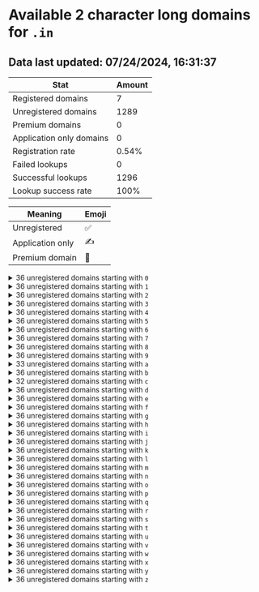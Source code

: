 # Available 2 character long domains for `.in`

## Data last updated: 07/24/2024, 16:31:37

|Stat|Amount|
|--|--|
|Registered domains|7|
|Unregistered domains|1289|
|Premium domains|0|
|Application only domains|0|
|Registration rate|0.54%|
|Failed lookups|0|
|Successful lookups|1296|
|Lookup success rate|100%|


|Meaning|Emoji|
|--|--|
|Unregistered|:white_check_mark:|
|Application only|:writing_hand:|
|Premium domain|:gem:|

<details>
<summary>36 unregistered domains starting with <bold><code>0</code></bold></summary>

|Type|Domain|
|--|--|
|:white_check_mark:|`00.in`|
|:white_check_mark:|`01.in`|
|:white_check_mark:|`02.in`|
|:white_check_mark:|`03.in`|
|:white_check_mark:|`04.in`|
|:white_check_mark:|`05.in`|
|:white_check_mark:|`06.in`|
|:white_check_mark:|`07.in`|
|:white_check_mark:|`08.in`|
|:white_check_mark:|`09.in`|
|:white_check_mark:|`0a.in`|
|:white_check_mark:|`0b.in`|
|:white_check_mark:|`0c.in`|
|:white_check_mark:|`0d.in`|
|:white_check_mark:|`0e.in`|
|:white_check_mark:|`0f.in`|
|:white_check_mark:|`0g.in`|
|:white_check_mark:|`0h.in`|
|:white_check_mark:|`0i.in`|
|:white_check_mark:|`0j.in`|
|:white_check_mark:|`0k.in`|
|:white_check_mark:|`0l.in`|
|:white_check_mark:|`0m.in`|
|:white_check_mark:|`0n.in`|
|:white_check_mark:|`0o.in`|
|:white_check_mark:|`0p.in`|
|:white_check_mark:|`0q.in`|
|:white_check_mark:|`0r.in`|
|:white_check_mark:|`0s.in`|
|:white_check_mark:|`0t.in`|
|:white_check_mark:|`0u.in`|
|:white_check_mark:|`0v.in`|
|:white_check_mark:|`0w.in`|
|:white_check_mark:|`0x.in`|
|:white_check_mark:|`0y.in`|
|:white_check_mark:|`0z.in`|
</details>
<details>
<summary>36 unregistered domains starting with <bold><code>1</code></bold></summary>

|Type|Domain|
|--|--|
|:white_check_mark:|`10.in`|
|:white_check_mark:|`11.in`|
|:white_check_mark:|`12.in`|
|:white_check_mark:|`13.in`|
|:white_check_mark:|`14.in`|
|:white_check_mark:|`15.in`|
|:white_check_mark:|`16.in`|
|:white_check_mark:|`17.in`|
|:white_check_mark:|`18.in`|
|:white_check_mark:|`19.in`|
|:white_check_mark:|`1a.in`|
|:white_check_mark:|`1b.in`|
|:white_check_mark:|`1c.in`|
|:white_check_mark:|`1d.in`|
|:white_check_mark:|`1e.in`|
|:white_check_mark:|`1f.in`|
|:white_check_mark:|`1g.in`|
|:white_check_mark:|`1h.in`|
|:white_check_mark:|`1i.in`|
|:white_check_mark:|`1j.in`|
|:white_check_mark:|`1k.in`|
|:white_check_mark:|`1l.in`|
|:white_check_mark:|`1m.in`|
|:white_check_mark:|`1n.in`|
|:white_check_mark:|`1o.in`|
|:white_check_mark:|`1p.in`|
|:white_check_mark:|`1q.in`|
|:white_check_mark:|`1r.in`|
|:white_check_mark:|`1s.in`|
|:white_check_mark:|`1t.in`|
|:white_check_mark:|`1u.in`|
|:white_check_mark:|`1v.in`|
|:white_check_mark:|`1w.in`|
|:white_check_mark:|`1x.in`|
|:white_check_mark:|`1y.in`|
|:white_check_mark:|`1z.in`|
</details>
<details>
<summary>36 unregistered domains starting with <bold><code>2</code></bold></summary>

|Type|Domain|
|--|--|
|:white_check_mark:|`20.in`|
|:white_check_mark:|`21.in`|
|:white_check_mark:|`22.in`|
|:white_check_mark:|`23.in`|
|:white_check_mark:|`24.in`|
|:white_check_mark:|`25.in`|
|:white_check_mark:|`26.in`|
|:white_check_mark:|`27.in`|
|:white_check_mark:|`28.in`|
|:white_check_mark:|`29.in`|
|:white_check_mark:|`2a.in`|
|:white_check_mark:|`2b.in`|
|:white_check_mark:|`2c.in`|
|:white_check_mark:|`2d.in`|
|:white_check_mark:|`2e.in`|
|:white_check_mark:|`2f.in`|
|:white_check_mark:|`2g.in`|
|:white_check_mark:|`2h.in`|
|:white_check_mark:|`2i.in`|
|:white_check_mark:|`2j.in`|
|:white_check_mark:|`2k.in`|
|:white_check_mark:|`2l.in`|
|:white_check_mark:|`2m.in`|
|:white_check_mark:|`2n.in`|
|:white_check_mark:|`2o.in`|
|:white_check_mark:|`2p.in`|
|:white_check_mark:|`2q.in`|
|:white_check_mark:|`2r.in`|
|:white_check_mark:|`2s.in`|
|:white_check_mark:|`2t.in`|
|:white_check_mark:|`2u.in`|
|:white_check_mark:|`2v.in`|
|:white_check_mark:|`2w.in`|
|:white_check_mark:|`2x.in`|
|:white_check_mark:|`2y.in`|
|:white_check_mark:|`2z.in`|
</details>
<details>
<summary>36 unregistered domains starting with <bold><code>3</code></bold></summary>

|Type|Domain|
|--|--|
|:white_check_mark:|`30.in`|
|:white_check_mark:|`31.in`|
|:white_check_mark:|`32.in`|
|:white_check_mark:|`33.in`|
|:white_check_mark:|`34.in`|
|:white_check_mark:|`35.in`|
|:white_check_mark:|`36.in`|
|:white_check_mark:|`37.in`|
|:white_check_mark:|`38.in`|
|:white_check_mark:|`39.in`|
|:white_check_mark:|`3a.in`|
|:white_check_mark:|`3b.in`|
|:white_check_mark:|`3c.in`|
|:white_check_mark:|`3d.in`|
|:white_check_mark:|`3e.in`|
|:white_check_mark:|`3f.in`|
|:white_check_mark:|`3g.in`|
|:white_check_mark:|`3h.in`|
|:white_check_mark:|`3i.in`|
|:white_check_mark:|`3j.in`|
|:white_check_mark:|`3k.in`|
|:white_check_mark:|`3l.in`|
|:white_check_mark:|`3m.in`|
|:white_check_mark:|`3n.in`|
|:white_check_mark:|`3o.in`|
|:white_check_mark:|`3p.in`|
|:white_check_mark:|`3q.in`|
|:white_check_mark:|`3r.in`|
|:white_check_mark:|`3s.in`|
|:white_check_mark:|`3t.in`|
|:white_check_mark:|`3u.in`|
|:white_check_mark:|`3v.in`|
|:white_check_mark:|`3w.in`|
|:white_check_mark:|`3x.in`|
|:white_check_mark:|`3y.in`|
|:white_check_mark:|`3z.in`|
</details>
<details>
<summary>36 unregistered domains starting with <bold><code>4</code></bold></summary>

|Type|Domain|
|--|--|
|:white_check_mark:|`40.in`|
|:white_check_mark:|`41.in`|
|:white_check_mark:|`42.in`|
|:white_check_mark:|`43.in`|
|:white_check_mark:|`44.in`|
|:white_check_mark:|`45.in`|
|:white_check_mark:|`46.in`|
|:white_check_mark:|`47.in`|
|:white_check_mark:|`48.in`|
|:white_check_mark:|`49.in`|
|:white_check_mark:|`4a.in`|
|:white_check_mark:|`4b.in`|
|:white_check_mark:|`4c.in`|
|:white_check_mark:|`4d.in`|
|:white_check_mark:|`4e.in`|
|:white_check_mark:|`4f.in`|
|:white_check_mark:|`4g.in`|
|:white_check_mark:|`4h.in`|
|:white_check_mark:|`4i.in`|
|:white_check_mark:|`4j.in`|
|:white_check_mark:|`4k.in`|
|:white_check_mark:|`4l.in`|
|:white_check_mark:|`4m.in`|
|:white_check_mark:|`4n.in`|
|:white_check_mark:|`4o.in`|
|:white_check_mark:|`4p.in`|
|:white_check_mark:|`4q.in`|
|:white_check_mark:|`4r.in`|
|:white_check_mark:|`4s.in`|
|:white_check_mark:|`4t.in`|
|:white_check_mark:|`4u.in`|
|:white_check_mark:|`4v.in`|
|:white_check_mark:|`4w.in`|
|:white_check_mark:|`4x.in`|
|:white_check_mark:|`4y.in`|
|:white_check_mark:|`4z.in`|
</details>
<details>
<summary>36 unregistered domains starting with <bold><code>5</code></bold></summary>

|Type|Domain|
|--|--|
|:white_check_mark:|`50.in`|
|:white_check_mark:|`51.in`|
|:white_check_mark:|`52.in`|
|:white_check_mark:|`53.in`|
|:white_check_mark:|`54.in`|
|:white_check_mark:|`55.in`|
|:white_check_mark:|`56.in`|
|:white_check_mark:|`57.in`|
|:white_check_mark:|`58.in`|
|:white_check_mark:|`59.in`|
|:white_check_mark:|`5a.in`|
|:white_check_mark:|`5b.in`|
|:white_check_mark:|`5c.in`|
|:white_check_mark:|`5d.in`|
|:white_check_mark:|`5e.in`|
|:white_check_mark:|`5f.in`|
|:white_check_mark:|`5g.in`|
|:white_check_mark:|`5h.in`|
|:white_check_mark:|`5i.in`|
|:white_check_mark:|`5j.in`|
|:white_check_mark:|`5k.in`|
|:white_check_mark:|`5l.in`|
|:white_check_mark:|`5m.in`|
|:white_check_mark:|`5n.in`|
|:white_check_mark:|`5o.in`|
|:white_check_mark:|`5p.in`|
|:white_check_mark:|`5q.in`|
|:white_check_mark:|`5r.in`|
|:white_check_mark:|`5s.in`|
|:white_check_mark:|`5t.in`|
|:white_check_mark:|`5u.in`|
|:white_check_mark:|`5v.in`|
|:white_check_mark:|`5w.in`|
|:white_check_mark:|`5x.in`|
|:white_check_mark:|`5y.in`|
|:white_check_mark:|`5z.in`|
</details>
<details>
<summary>36 unregistered domains starting with <bold><code>6</code></bold></summary>

|Type|Domain|
|--|--|
|:white_check_mark:|`60.in`|
|:white_check_mark:|`61.in`|
|:white_check_mark:|`62.in`|
|:white_check_mark:|`63.in`|
|:white_check_mark:|`64.in`|
|:white_check_mark:|`65.in`|
|:white_check_mark:|`66.in`|
|:white_check_mark:|`67.in`|
|:white_check_mark:|`68.in`|
|:white_check_mark:|`69.in`|
|:white_check_mark:|`6a.in`|
|:white_check_mark:|`6b.in`|
|:white_check_mark:|`6c.in`|
|:white_check_mark:|`6d.in`|
|:white_check_mark:|`6e.in`|
|:white_check_mark:|`6f.in`|
|:white_check_mark:|`6g.in`|
|:white_check_mark:|`6h.in`|
|:white_check_mark:|`6i.in`|
|:white_check_mark:|`6j.in`|
|:white_check_mark:|`6k.in`|
|:white_check_mark:|`6l.in`|
|:white_check_mark:|`6m.in`|
|:white_check_mark:|`6n.in`|
|:white_check_mark:|`6o.in`|
|:white_check_mark:|`6p.in`|
|:white_check_mark:|`6q.in`|
|:white_check_mark:|`6r.in`|
|:white_check_mark:|`6s.in`|
|:white_check_mark:|`6t.in`|
|:white_check_mark:|`6u.in`|
|:white_check_mark:|`6v.in`|
|:white_check_mark:|`6w.in`|
|:white_check_mark:|`6x.in`|
|:white_check_mark:|`6y.in`|
|:white_check_mark:|`6z.in`|
</details>
<details>
<summary>36 unregistered domains starting with <bold><code>7</code></bold></summary>

|Type|Domain|
|--|--|
|:white_check_mark:|`70.in`|
|:white_check_mark:|`71.in`|
|:white_check_mark:|`72.in`|
|:white_check_mark:|`73.in`|
|:white_check_mark:|`74.in`|
|:white_check_mark:|`75.in`|
|:white_check_mark:|`76.in`|
|:white_check_mark:|`77.in`|
|:white_check_mark:|`78.in`|
|:white_check_mark:|`79.in`|
|:white_check_mark:|`7a.in`|
|:white_check_mark:|`7b.in`|
|:white_check_mark:|`7c.in`|
|:white_check_mark:|`7d.in`|
|:white_check_mark:|`7e.in`|
|:white_check_mark:|`7f.in`|
|:white_check_mark:|`7g.in`|
|:white_check_mark:|`7h.in`|
|:white_check_mark:|`7i.in`|
|:white_check_mark:|`7j.in`|
|:white_check_mark:|`7k.in`|
|:white_check_mark:|`7l.in`|
|:white_check_mark:|`7m.in`|
|:white_check_mark:|`7n.in`|
|:white_check_mark:|`7o.in`|
|:white_check_mark:|`7p.in`|
|:white_check_mark:|`7q.in`|
|:white_check_mark:|`7r.in`|
|:white_check_mark:|`7s.in`|
|:white_check_mark:|`7t.in`|
|:white_check_mark:|`7u.in`|
|:white_check_mark:|`7v.in`|
|:white_check_mark:|`7w.in`|
|:white_check_mark:|`7x.in`|
|:white_check_mark:|`7y.in`|
|:white_check_mark:|`7z.in`|
</details>
<details>
<summary>36 unregistered domains starting with <bold><code>8</code></bold></summary>

|Type|Domain|
|--|--|
|:white_check_mark:|`80.in`|
|:white_check_mark:|`81.in`|
|:white_check_mark:|`82.in`|
|:white_check_mark:|`83.in`|
|:white_check_mark:|`84.in`|
|:white_check_mark:|`85.in`|
|:white_check_mark:|`86.in`|
|:white_check_mark:|`87.in`|
|:white_check_mark:|`88.in`|
|:white_check_mark:|`89.in`|
|:white_check_mark:|`8a.in`|
|:white_check_mark:|`8b.in`|
|:white_check_mark:|`8c.in`|
|:white_check_mark:|`8d.in`|
|:white_check_mark:|`8e.in`|
|:white_check_mark:|`8f.in`|
|:white_check_mark:|`8g.in`|
|:white_check_mark:|`8h.in`|
|:white_check_mark:|`8i.in`|
|:white_check_mark:|`8j.in`|
|:white_check_mark:|`8k.in`|
|:white_check_mark:|`8l.in`|
|:white_check_mark:|`8m.in`|
|:white_check_mark:|`8n.in`|
|:white_check_mark:|`8o.in`|
|:white_check_mark:|`8p.in`|
|:white_check_mark:|`8q.in`|
|:white_check_mark:|`8r.in`|
|:white_check_mark:|`8s.in`|
|:white_check_mark:|`8t.in`|
|:white_check_mark:|`8u.in`|
|:white_check_mark:|`8v.in`|
|:white_check_mark:|`8w.in`|
|:white_check_mark:|`8x.in`|
|:white_check_mark:|`8y.in`|
|:white_check_mark:|`8z.in`|
</details>
<details>
<summary>36 unregistered domains starting with <bold><code>9</code></bold></summary>

|Type|Domain|
|--|--|
|:white_check_mark:|`90.in`|
|:white_check_mark:|`91.in`|
|:white_check_mark:|`92.in`|
|:white_check_mark:|`93.in`|
|:white_check_mark:|`94.in`|
|:white_check_mark:|`95.in`|
|:white_check_mark:|`96.in`|
|:white_check_mark:|`97.in`|
|:white_check_mark:|`98.in`|
|:white_check_mark:|`99.in`|
|:white_check_mark:|`9a.in`|
|:white_check_mark:|`9b.in`|
|:white_check_mark:|`9c.in`|
|:white_check_mark:|`9d.in`|
|:white_check_mark:|`9e.in`|
|:white_check_mark:|`9f.in`|
|:white_check_mark:|`9g.in`|
|:white_check_mark:|`9h.in`|
|:white_check_mark:|`9i.in`|
|:white_check_mark:|`9j.in`|
|:white_check_mark:|`9k.in`|
|:white_check_mark:|`9l.in`|
|:white_check_mark:|`9m.in`|
|:white_check_mark:|`9n.in`|
|:white_check_mark:|`9o.in`|
|:white_check_mark:|`9p.in`|
|:white_check_mark:|`9q.in`|
|:white_check_mark:|`9r.in`|
|:white_check_mark:|`9s.in`|
|:white_check_mark:|`9t.in`|
|:white_check_mark:|`9u.in`|
|:white_check_mark:|`9v.in`|
|:white_check_mark:|`9w.in`|
|:white_check_mark:|`9x.in`|
|:white_check_mark:|`9y.in`|
|:white_check_mark:|`9z.in`|
</details>
<details>
<summary>33 unregistered domains starting with <bold><code>a</code></bold></summary>

|Type|Domain|
|--|--|
|:white_check_mark:|`a0.in`|
|:white_check_mark:|`a1.in`|
|:white_check_mark:|`a2.in`|
|:white_check_mark:|`a3.in`|
|:white_check_mark:|`a4.in`|
|:white_check_mark:|`a5.in`|
|:white_check_mark:|`a6.in`|
|:white_check_mark:|`a7.in`|
|:white_check_mark:|`a8.in`|
|:white_check_mark:|`a9.in`|
|:white_check_mark:|`aa.in`|
|:white_check_mark:|`ab.in`|
|:white_check_mark:|`ad.in`|
|:white_check_mark:|`ae.in`|
|:white_check_mark:|`af.in`|
|:white_check_mark:|`ag.in`|
|:white_check_mark:|`ah.in`|
|:white_check_mark:|`aj.in`|
|:white_check_mark:|`ak.in`|
|:white_check_mark:|`al.in`|
|:white_check_mark:|`an.in`|
|:white_check_mark:|`ao.in`|
|:white_check_mark:|`ap.in`|
|:white_check_mark:|`aq.in`|
|:white_check_mark:|`ar.in`|
|:white_check_mark:|`as.in`|
|:white_check_mark:|`at.in`|
|:white_check_mark:|`au.in`|
|:white_check_mark:|`av.in`|
|:white_check_mark:|`aw.in`|
|:white_check_mark:|`ax.in`|
|:white_check_mark:|`ay.in`|
|:white_check_mark:|`az.in`|
</details>
<details>
<summary>36 unregistered domains starting with <bold><code>b</code></bold></summary>

|Type|Domain|
|--|--|
|:white_check_mark:|`b0.in`|
|:white_check_mark:|`b1.in`|
|:white_check_mark:|`b2.in`|
|:white_check_mark:|`b3.in`|
|:white_check_mark:|`b4.in`|
|:white_check_mark:|`b5.in`|
|:white_check_mark:|`b6.in`|
|:white_check_mark:|`b7.in`|
|:white_check_mark:|`b8.in`|
|:white_check_mark:|`b9.in`|
|:white_check_mark:|`ba.in`|
|:white_check_mark:|`bb.in`|
|:white_check_mark:|`bc.in`|
|:white_check_mark:|`bd.in`|
|:white_check_mark:|`be.in`|
|:white_check_mark:|`bf.in`|
|:white_check_mark:|`bg.in`|
|:white_check_mark:|`bh.in`|
|:white_check_mark:|`bi.in`|
|:white_check_mark:|`bj.in`|
|:white_check_mark:|`bk.in`|
|:white_check_mark:|`bl.in`|
|:white_check_mark:|`bm.in`|
|:white_check_mark:|`bn.in`|
|:white_check_mark:|`bo.in`|
|:white_check_mark:|`bp.in`|
|:white_check_mark:|`bq.in`|
|:white_check_mark:|`br.in`|
|:white_check_mark:|`bs.in`|
|:white_check_mark:|`bt.in`|
|:white_check_mark:|`bu.in`|
|:white_check_mark:|`bv.in`|
|:white_check_mark:|`bw.in`|
|:white_check_mark:|`bx.in`|
|:white_check_mark:|`by.in`|
|:white_check_mark:|`bz.in`|
</details>
<details>
<summary>32 unregistered domains starting with <bold><code>c</code></bold></summary>

|Type|Domain|
|--|--|
|:white_check_mark:|`c0.in`|
|:white_check_mark:|`c1.in`|
|:white_check_mark:|`c2.in`|
|:white_check_mark:|`c3.in`|
|:white_check_mark:|`c4.in`|
|:white_check_mark:|`c5.in`|
|:white_check_mark:|`c6.in`|
|:white_check_mark:|`c7.in`|
|:white_check_mark:|`c8.in`|
|:white_check_mark:|`c9.in`|
|:white_check_mark:|`cb.in`|
|:white_check_mark:|`cc.in`|
|:white_check_mark:|`cd.in`|
|:white_check_mark:|`ce.in`|
|:white_check_mark:|`cf.in`|
|:white_check_mark:|`cg.in`|
|:white_check_mark:|`ch.in`|
|:white_check_mark:|`ci.in`|
|:white_check_mark:|`cj.in`|
|:white_check_mark:|`ck.in`|
|:white_check_mark:|`cl.in`|
|:white_check_mark:|`cm.in`|
|:white_check_mark:|`cp.in`|
|:white_check_mark:|`cq.in`|
|:white_check_mark:|`cr.in`|
|:white_check_mark:|`ct.in`|
|:white_check_mark:|`cu.in`|
|:white_check_mark:|`cv.in`|
|:white_check_mark:|`cw.in`|
|:white_check_mark:|`cx.in`|
|:white_check_mark:|`cy.in`|
|:white_check_mark:|`cz.in`|
</details>
<details>
<summary>36 unregistered domains starting with <bold><code>d</code></bold></summary>

|Type|Domain|
|--|--|
|:white_check_mark:|`d0.in`|
|:white_check_mark:|`d1.in`|
|:white_check_mark:|`d2.in`|
|:white_check_mark:|`d3.in`|
|:white_check_mark:|`d4.in`|
|:white_check_mark:|`d5.in`|
|:white_check_mark:|`d6.in`|
|:white_check_mark:|`d7.in`|
|:white_check_mark:|`d8.in`|
|:white_check_mark:|`d9.in`|
|:white_check_mark:|`da.in`|
|:white_check_mark:|`db.in`|
|:white_check_mark:|`dc.in`|
|:white_check_mark:|`dd.in`|
|:white_check_mark:|`de.in`|
|:white_check_mark:|`df.in`|
|:white_check_mark:|`dg.in`|
|:white_check_mark:|`dh.in`|
|:white_check_mark:|`di.in`|
|:white_check_mark:|`dj.in`|
|:white_check_mark:|`dk.in`|
|:white_check_mark:|`dl.in`|
|:white_check_mark:|`dm.in`|
|:white_check_mark:|`dn.in`|
|:white_check_mark:|`do.in`|
|:white_check_mark:|`dp.in`|
|:white_check_mark:|`dq.in`|
|:white_check_mark:|`dr.in`|
|:white_check_mark:|`ds.in`|
|:white_check_mark:|`dt.in`|
|:white_check_mark:|`du.in`|
|:white_check_mark:|`dv.in`|
|:white_check_mark:|`dw.in`|
|:white_check_mark:|`dx.in`|
|:white_check_mark:|`dy.in`|
|:white_check_mark:|`dz.in`|
</details>
<details>
<summary>36 unregistered domains starting with <bold><code>e</code></bold></summary>

|Type|Domain|
|--|--|
|:white_check_mark:|`e0.in`|
|:white_check_mark:|`e1.in`|
|:white_check_mark:|`e2.in`|
|:white_check_mark:|`e3.in`|
|:white_check_mark:|`e4.in`|
|:white_check_mark:|`e5.in`|
|:white_check_mark:|`e6.in`|
|:white_check_mark:|`e7.in`|
|:white_check_mark:|`e8.in`|
|:white_check_mark:|`e9.in`|
|:white_check_mark:|`ea.in`|
|:white_check_mark:|`eb.in`|
|:white_check_mark:|`ec.in`|
|:white_check_mark:|`ed.in`|
|:white_check_mark:|`ee.in`|
|:white_check_mark:|`ef.in`|
|:white_check_mark:|`eg.in`|
|:white_check_mark:|`eh.in`|
|:white_check_mark:|`ei.in`|
|:white_check_mark:|`ej.in`|
|:white_check_mark:|`ek.in`|
|:white_check_mark:|`el.in`|
|:white_check_mark:|`em.in`|
|:white_check_mark:|`en.in`|
|:white_check_mark:|`eo.in`|
|:white_check_mark:|`ep.in`|
|:white_check_mark:|`eq.in`|
|:white_check_mark:|`er.in`|
|:white_check_mark:|`es.in`|
|:white_check_mark:|`et.in`|
|:white_check_mark:|`eu.in`|
|:white_check_mark:|`ev.in`|
|:white_check_mark:|`ew.in`|
|:white_check_mark:|`ex.in`|
|:white_check_mark:|`ey.in`|
|:white_check_mark:|`ez.in`|
</details>
<details>
<summary>36 unregistered domains starting with <bold><code>f</code></bold></summary>

|Type|Domain|
|--|--|
|:white_check_mark:|`f0.in`|
|:white_check_mark:|`f1.in`|
|:white_check_mark:|`f2.in`|
|:white_check_mark:|`f3.in`|
|:white_check_mark:|`f4.in`|
|:white_check_mark:|`f5.in`|
|:white_check_mark:|`f6.in`|
|:white_check_mark:|`f7.in`|
|:white_check_mark:|`f8.in`|
|:white_check_mark:|`f9.in`|
|:white_check_mark:|`fa.in`|
|:white_check_mark:|`fb.in`|
|:white_check_mark:|`fc.in`|
|:white_check_mark:|`fd.in`|
|:white_check_mark:|`fe.in`|
|:white_check_mark:|`ff.in`|
|:white_check_mark:|`fg.in`|
|:white_check_mark:|`fh.in`|
|:white_check_mark:|`fi.in`|
|:white_check_mark:|`fj.in`|
|:white_check_mark:|`fk.in`|
|:white_check_mark:|`fl.in`|
|:white_check_mark:|`fm.in`|
|:white_check_mark:|`fn.in`|
|:white_check_mark:|`fo.in`|
|:white_check_mark:|`fp.in`|
|:white_check_mark:|`fq.in`|
|:white_check_mark:|`fr.in`|
|:white_check_mark:|`fs.in`|
|:white_check_mark:|`ft.in`|
|:white_check_mark:|`fu.in`|
|:white_check_mark:|`fv.in`|
|:white_check_mark:|`fw.in`|
|:white_check_mark:|`fx.in`|
|:white_check_mark:|`fy.in`|
|:white_check_mark:|`fz.in`|
</details>
<details>
<summary>36 unregistered domains starting with <bold><code>g</code></bold></summary>

|Type|Domain|
|--|--|
|:white_check_mark:|`g0.in`|
|:white_check_mark:|`g1.in`|
|:white_check_mark:|`g2.in`|
|:white_check_mark:|`g3.in`|
|:white_check_mark:|`g4.in`|
|:white_check_mark:|`g5.in`|
|:white_check_mark:|`g6.in`|
|:white_check_mark:|`g7.in`|
|:white_check_mark:|`g8.in`|
|:white_check_mark:|`g9.in`|
|:white_check_mark:|`ga.in`|
|:white_check_mark:|`gb.in`|
|:white_check_mark:|`gc.in`|
|:white_check_mark:|`gd.in`|
|:white_check_mark:|`ge.in`|
|:white_check_mark:|`gf.in`|
|:white_check_mark:|`gg.in`|
|:white_check_mark:|`gh.in`|
|:white_check_mark:|`gi.in`|
|:white_check_mark:|`gj.in`|
|:white_check_mark:|`gk.in`|
|:white_check_mark:|`gl.in`|
|:white_check_mark:|`gm.in`|
|:white_check_mark:|`gn.in`|
|:white_check_mark:|`go.in`|
|:white_check_mark:|`gp.in`|
|:white_check_mark:|`gq.in`|
|:white_check_mark:|`gr.in`|
|:white_check_mark:|`gs.in`|
|:white_check_mark:|`gt.in`|
|:white_check_mark:|`gu.in`|
|:white_check_mark:|`gv.in`|
|:white_check_mark:|`gw.in`|
|:white_check_mark:|`gx.in`|
|:white_check_mark:|`gy.in`|
|:white_check_mark:|`gz.in`|
</details>
<details>
<summary>36 unregistered domains starting with <bold><code>h</code></bold></summary>

|Type|Domain|
|--|--|
|:white_check_mark:|`h0.in`|
|:white_check_mark:|`h1.in`|
|:white_check_mark:|`h2.in`|
|:white_check_mark:|`h3.in`|
|:white_check_mark:|`h4.in`|
|:white_check_mark:|`h5.in`|
|:white_check_mark:|`h6.in`|
|:white_check_mark:|`h7.in`|
|:white_check_mark:|`h8.in`|
|:white_check_mark:|`h9.in`|
|:white_check_mark:|`ha.in`|
|:white_check_mark:|`hb.in`|
|:white_check_mark:|`hc.in`|
|:white_check_mark:|`hd.in`|
|:white_check_mark:|`he.in`|
|:white_check_mark:|`hf.in`|
|:white_check_mark:|`hg.in`|
|:white_check_mark:|`hh.in`|
|:white_check_mark:|`hi.in`|
|:white_check_mark:|`hj.in`|
|:white_check_mark:|`hk.in`|
|:white_check_mark:|`hl.in`|
|:white_check_mark:|`hm.in`|
|:white_check_mark:|`hn.in`|
|:white_check_mark:|`ho.in`|
|:white_check_mark:|`hp.in`|
|:white_check_mark:|`hq.in`|
|:white_check_mark:|`hr.in`|
|:white_check_mark:|`hs.in`|
|:white_check_mark:|`ht.in`|
|:white_check_mark:|`hu.in`|
|:white_check_mark:|`hv.in`|
|:white_check_mark:|`hw.in`|
|:white_check_mark:|`hx.in`|
|:white_check_mark:|`hy.in`|
|:white_check_mark:|`hz.in`|
</details>
<details>
<summary>36 unregistered domains starting with <bold><code>i</code></bold></summary>

|Type|Domain|
|--|--|
|:white_check_mark:|`i0.in`|
|:white_check_mark:|`i1.in`|
|:white_check_mark:|`i2.in`|
|:white_check_mark:|`i3.in`|
|:white_check_mark:|`i4.in`|
|:white_check_mark:|`i5.in`|
|:white_check_mark:|`i6.in`|
|:white_check_mark:|`i7.in`|
|:white_check_mark:|`i8.in`|
|:white_check_mark:|`i9.in`|
|:white_check_mark:|`ia.in`|
|:white_check_mark:|`ib.in`|
|:white_check_mark:|`ic.in`|
|:white_check_mark:|`id.in`|
|:white_check_mark:|`ie.in`|
|:white_check_mark:|`if.in`|
|:white_check_mark:|`ig.in`|
|:white_check_mark:|`ih.in`|
|:white_check_mark:|`ii.in`|
|:white_check_mark:|`ij.in`|
|:white_check_mark:|`ik.in`|
|:white_check_mark:|`il.in`|
|:white_check_mark:|`im.in`|
|:white_check_mark:|`in.in`|
|:white_check_mark:|`io.in`|
|:white_check_mark:|`ip.in`|
|:white_check_mark:|`iq.in`|
|:white_check_mark:|`ir.in`|
|:white_check_mark:|`is.in`|
|:white_check_mark:|`it.in`|
|:white_check_mark:|`iu.in`|
|:white_check_mark:|`iv.in`|
|:white_check_mark:|`iw.in`|
|:white_check_mark:|`ix.in`|
|:white_check_mark:|`iy.in`|
|:white_check_mark:|`iz.in`|
</details>
<details>
<summary>36 unregistered domains starting with <bold><code>j</code></bold></summary>

|Type|Domain|
|--|--|
|:white_check_mark:|`j0.in`|
|:white_check_mark:|`j1.in`|
|:white_check_mark:|`j2.in`|
|:white_check_mark:|`j3.in`|
|:white_check_mark:|`j4.in`|
|:white_check_mark:|`j5.in`|
|:white_check_mark:|`j6.in`|
|:white_check_mark:|`j7.in`|
|:white_check_mark:|`j8.in`|
|:white_check_mark:|`j9.in`|
|:white_check_mark:|`ja.in`|
|:white_check_mark:|`jb.in`|
|:white_check_mark:|`jc.in`|
|:white_check_mark:|`jd.in`|
|:white_check_mark:|`je.in`|
|:white_check_mark:|`jf.in`|
|:white_check_mark:|`jg.in`|
|:white_check_mark:|`jh.in`|
|:white_check_mark:|`ji.in`|
|:white_check_mark:|`jj.in`|
|:white_check_mark:|`jk.in`|
|:white_check_mark:|`jl.in`|
|:white_check_mark:|`jm.in`|
|:white_check_mark:|`jn.in`|
|:white_check_mark:|`jo.in`|
|:white_check_mark:|`jp.in`|
|:white_check_mark:|`jq.in`|
|:white_check_mark:|`jr.in`|
|:white_check_mark:|`js.in`|
|:white_check_mark:|`jt.in`|
|:white_check_mark:|`ju.in`|
|:white_check_mark:|`jv.in`|
|:white_check_mark:|`jw.in`|
|:white_check_mark:|`jx.in`|
|:white_check_mark:|`jy.in`|
|:white_check_mark:|`jz.in`|
</details>
<details>
<summary>36 unregistered domains starting with <bold><code>k</code></bold></summary>

|Type|Domain|
|--|--|
|:white_check_mark:|`k0.in`|
|:white_check_mark:|`k1.in`|
|:white_check_mark:|`k2.in`|
|:white_check_mark:|`k3.in`|
|:white_check_mark:|`k4.in`|
|:white_check_mark:|`k5.in`|
|:white_check_mark:|`k6.in`|
|:white_check_mark:|`k7.in`|
|:white_check_mark:|`k8.in`|
|:white_check_mark:|`k9.in`|
|:white_check_mark:|`ka.in`|
|:white_check_mark:|`kb.in`|
|:white_check_mark:|`kc.in`|
|:white_check_mark:|`kd.in`|
|:white_check_mark:|`ke.in`|
|:white_check_mark:|`kf.in`|
|:white_check_mark:|`kg.in`|
|:white_check_mark:|`kh.in`|
|:white_check_mark:|`ki.in`|
|:white_check_mark:|`kj.in`|
|:white_check_mark:|`kk.in`|
|:white_check_mark:|`kl.in`|
|:white_check_mark:|`km.in`|
|:white_check_mark:|`kn.in`|
|:white_check_mark:|`ko.in`|
|:white_check_mark:|`kp.in`|
|:white_check_mark:|`kq.in`|
|:white_check_mark:|`kr.in`|
|:white_check_mark:|`ks.in`|
|:white_check_mark:|`kt.in`|
|:white_check_mark:|`ku.in`|
|:white_check_mark:|`kv.in`|
|:white_check_mark:|`kw.in`|
|:white_check_mark:|`kx.in`|
|:white_check_mark:|`ky.in`|
|:white_check_mark:|`kz.in`|
</details>
<details>
<summary>36 unregistered domains starting with <bold><code>l</code></bold></summary>

|Type|Domain|
|--|--|
|:white_check_mark:|`l0.in`|
|:white_check_mark:|`l1.in`|
|:white_check_mark:|`l2.in`|
|:white_check_mark:|`l3.in`|
|:white_check_mark:|`l4.in`|
|:white_check_mark:|`l5.in`|
|:white_check_mark:|`l6.in`|
|:white_check_mark:|`l7.in`|
|:white_check_mark:|`l8.in`|
|:white_check_mark:|`l9.in`|
|:white_check_mark:|`la.in`|
|:white_check_mark:|`lb.in`|
|:white_check_mark:|`lc.in`|
|:white_check_mark:|`ld.in`|
|:white_check_mark:|`le.in`|
|:white_check_mark:|`lf.in`|
|:white_check_mark:|`lg.in`|
|:white_check_mark:|`lh.in`|
|:white_check_mark:|`li.in`|
|:white_check_mark:|`lj.in`|
|:white_check_mark:|`lk.in`|
|:white_check_mark:|`ll.in`|
|:white_check_mark:|`lm.in`|
|:white_check_mark:|`ln.in`|
|:white_check_mark:|`lo.in`|
|:white_check_mark:|`lp.in`|
|:white_check_mark:|`lq.in`|
|:white_check_mark:|`lr.in`|
|:white_check_mark:|`ls.in`|
|:white_check_mark:|`lt.in`|
|:white_check_mark:|`lu.in`|
|:white_check_mark:|`lv.in`|
|:white_check_mark:|`lw.in`|
|:white_check_mark:|`lx.in`|
|:white_check_mark:|`ly.in`|
|:white_check_mark:|`lz.in`|
</details>
<details>
<summary>36 unregistered domains starting with <bold><code>m</code></bold></summary>

|Type|Domain|
|--|--|
|:white_check_mark:|`m0.in`|
|:white_check_mark:|`m1.in`|
|:white_check_mark:|`m2.in`|
|:white_check_mark:|`m3.in`|
|:white_check_mark:|`m4.in`|
|:white_check_mark:|`m5.in`|
|:white_check_mark:|`m6.in`|
|:white_check_mark:|`m7.in`|
|:white_check_mark:|`m8.in`|
|:white_check_mark:|`m9.in`|
|:white_check_mark:|`ma.in`|
|:white_check_mark:|`mb.in`|
|:white_check_mark:|`mc.in`|
|:white_check_mark:|`md.in`|
|:white_check_mark:|`me.in`|
|:white_check_mark:|`mf.in`|
|:white_check_mark:|`mg.in`|
|:white_check_mark:|`mh.in`|
|:white_check_mark:|`mi.in`|
|:white_check_mark:|`mj.in`|
|:white_check_mark:|`mk.in`|
|:white_check_mark:|`ml.in`|
|:white_check_mark:|`mm.in`|
|:white_check_mark:|`mn.in`|
|:white_check_mark:|`mo.in`|
|:white_check_mark:|`mp.in`|
|:white_check_mark:|`mq.in`|
|:white_check_mark:|`mr.in`|
|:white_check_mark:|`ms.in`|
|:white_check_mark:|`mt.in`|
|:white_check_mark:|`mu.in`|
|:white_check_mark:|`mv.in`|
|:white_check_mark:|`mw.in`|
|:white_check_mark:|`mx.in`|
|:white_check_mark:|`my.in`|
|:white_check_mark:|`mz.in`|
</details>
<details>
<summary>36 unregistered domains starting with <bold><code>n</code></bold></summary>

|Type|Domain|
|--|--|
|:white_check_mark:|`n0.in`|
|:white_check_mark:|`n1.in`|
|:white_check_mark:|`n2.in`|
|:white_check_mark:|`n3.in`|
|:white_check_mark:|`n4.in`|
|:white_check_mark:|`n5.in`|
|:white_check_mark:|`n6.in`|
|:white_check_mark:|`n7.in`|
|:white_check_mark:|`n8.in`|
|:white_check_mark:|`n9.in`|
|:white_check_mark:|`na.in`|
|:white_check_mark:|`nb.in`|
|:white_check_mark:|`nc.in`|
|:white_check_mark:|`nd.in`|
|:white_check_mark:|`ne.in`|
|:white_check_mark:|`nf.in`|
|:white_check_mark:|`ng.in`|
|:white_check_mark:|`nh.in`|
|:white_check_mark:|`ni.in`|
|:white_check_mark:|`nj.in`|
|:white_check_mark:|`nk.in`|
|:white_check_mark:|`nl.in`|
|:white_check_mark:|`nm.in`|
|:white_check_mark:|`nn.in`|
|:white_check_mark:|`no.in`|
|:white_check_mark:|`np.in`|
|:white_check_mark:|`nq.in`|
|:white_check_mark:|`nr.in`|
|:white_check_mark:|`ns.in`|
|:white_check_mark:|`nt.in`|
|:white_check_mark:|`nu.in`|
|:white_check_mark:|`nv.in`|
|:white_check_mark:|`nw.in`|
|:white_check_mark:|`nx.in`|
|:white_check_mark:|`ny.in`|
|:white_check_mark:|`nz.in`|
</details>
<details>
<summary>36 unregistered domains starting with <bold><code>o</code></bold></summary>

|Type|Domain|
|--|--|
|:white_check_mark:|`o0.in`|
|:white_check_mark:|`o1.in`|
|:white_check_mark:|`o2.in`|
|:white_check_mark:|`o3.in`|
|:white_check_mark:|`o4.in`|
|:white_check_mark:|`o5.in`|
|:white_check_mark:|`o6.in`|
|:white_check_mark:|`o7.in`|
|:white_check_mark:|`o8.in`|
|:white_check_mark:|`o9.in`|
|:white_check_mark:|`oa.in`|
|:white_check_mark:|`ob.in`|
|:white_check_mark:|`oc.in`|
|:white_check_mark:|`od.in`|
|:white_check_mark:|`oe.in`|
|:white_check_mark:|`of.in`|
|:white_check_mark:|`og.in`|
|:white_check_mark:|`oh.in`|
|:white_check_mark:|`oi.in`|
|:white_check_mark:|`oj.in`|
|:white_check_mark:|`ok.in`|
|:white_check_mark:|`ol.in`|
|:white_check_mark:|`om.in`|
|:white_check_mark:|`on.in`|
|:white_check_mark:|`oo.in`|
|:white_check_mark:|`op.in`|
|:white_check_mark:|`oq.in`|
|:white_check_mark:|`or.in`|
|:white_check_mark:|`os.in`|
|:white_check_mark:|`ot.in`|
|:white_check_mark:|`ou.in`|
|:white_check_mark:|`ov.in`|
|:white_check_mark:|`ow.in`|
|:white_check_mark:|`ox.in`|
|:white_check_mark:|`oy.in`|
|:white_check_mark:|`oz.in`|
</details>
<details>
<summary>36 unregistered domains starting with <bold><code>p</code></bold></summary>

|Type|Domain|
|--|--|
|:white_check_mark:|`p0.in`|
|:white_check_mark:|`p1.in`|
|:white_check_mark:|`p2.in`|
|:white_check_mark:|`p3.in`|
|:white_check_mark:|`p4.in`|
|:white_check_mark:|`p5.in`|
|:white_check_mark:|`p6.in`|
|:white_check_mark:|`p7.in`|
|:white_check_mark:|`p8.in`|
|:white_check_mark:|`p9.in`|
|:white_check_mark:|`pa.in`|
|:white_check_mark:|`pb.in`|
|:white_check_mark:|`pc.in`|
|:white_check_mark:|`pd.in`|
|:white_check_mark:|`pe.in`|
|:white_check_mark:|`pf.in`|
|:white_check_mark:|`pg.in`|
|:white_check_mark:|`ph.in`|
|:white_check_mark:|`pi.in`|
|:white_check_mark:|`pj.in`|
|:white_check_mark:|`pk.in`|
|:white_check_mark:|`pl.in`|
|:white_check_mark:|`pm.in`|
|:white_check_mark:|`pn.in`|
|:white_check_mark:|`po.in`|
|:white_check_mark:|`pp.in`|
|:white_check_mark:|`pq.in`|
|:white_check_mark:|`pr.in`|
|:white_check_mark:|`ps.in`|
|:white_check_mark:|`pt.in`|
|:white_check_mark:|`pu.in`|
|:white_check_mark:|`pv.in`|
|:white_check_mark:|`pw.in`|
|:white_check_mark:|`px.in`|
|:white_check_mark:|`py.in`|
|:white_check_mark:|`pz.in`|
</details>
<details>
<summary>36 unregistered domains starting with <bold><code>q</code></bold></summary>

|Type|Domain|
|--|--|
|:white_check_mark:|`q0.in`|
|:white_check_mark:|`q1.in`|
|:white_check_mark:|`q2.in`|
|:white_check_mark:|`q3.in`|
|:white_check_mark:|`q4.in`|
|:white_check_mark:|`q5.in`|
|:white_check_mark:|`q6.in`|
|:white_check_mark:|`q7.in`|
|:white_check_mark:|`q8.in`|
|:white_check_mark:|`q9.in`|
|:white_check_mark:|`qa.in`|
|:white_check_mark:|`qb.in`|
|:white_check_mark:|`qc.in`|
|:white_check_mark:|`qd.in`|
|:white_check_mark:|`qe.in`|
|:white_check_mark:|`qf.in`|
|:white_check_mark:|`qg.in`|
|:white_check_mark:|`qh.in`|
|:white_check_mark:|`qi.in`|
|:white_check_mark:|`qj.in`|
|:white_check_mark:|`qk.in`|
|:white_check_mark:|`ql.in`|
|:white_check_mark:|`qm.in`|
|:white_check_mark:|`qn.in`|
|:white_check_mark:|`qo.in`|
|:white_check_mark:|`qp.in`|
|:white_check_mark:|`qq.in`|
|:white_check_mark:|`qr.in`|
|:white_check_mark:|`qs.in`|
|:white_check_mark:|`qt.in`|
|:white_check_mark:|`qu.in`|
|:white_check_mark:|`qv.in`|
|:white_check_mark:|`qw.in`|
|:white_check_mark:|`qx.in`|
|:white_check_mark:|`qy.in`|
|:white_check_mark:|`qz.in`|
</details>
<details>
<summary>36 unregistered domains starting with <bold><code>r</code></bold></summary>

|Type|Domain|
|--|--|
|:white_check_mark:|`r0.in`|
|:white_check_mark:|`r1.in`|
|:white_check_mark:|`r2.in`|
|:white_check_mark:|`r3.in`|
|:white_check_mark:|`r4.in`|
|:white_check_mark:|`r5.in`|
|:white_check_mark:|`r6.in`|
|:white_check_mark:|`r7.in`|
|:white_check_mark:|`r8.in`|
|:white_check_mark:|`r9.in`|
|:white_check_mark:|`ra.in`|
|:white_check_mark:|`rb.in`|
|:white_check_mark:|`rc.in`|
|:white_check_mark:|`rd.in`|
|:white_check_mark:|`re.in`|
|:white_check_mark:|`rf.in`|
|:white_check_mark:|`rg.in`|
|:white_check_mark:|`rh.in`|
|:white_check_mark:|`ri.in`|
|:white_check_mark:|`rj.in`|
|:white_check_mark:|`rk.in`|
|:white_check_mark:|`rl.in`|
|:white_check_mark:|`rm.in`|
|:white_check_mark:|`rn.in`|
|:white_check_mark:|`ro.in`|
|:white_check_mark:|`rp.in`|
|:white_check_mark:|`rq.in`|
|:white_check_mark:|`rr.in`|
|:white_check_mark:|`rs.in`|
|:white_check_mark:|`rt.in`|
|:white_check_mark:|`ru.in`|
|:white_check_mark:|`rv.in`|
|:white_check_mark:|`rw.in`|
|:white_check_mark:|`rx.in`|
|:white_check_mark:|`ry.in`|
|:white_check_mark:|`rz.in`|
</details>
<details>
<summary>36 unregistered domains starting with <bold><code>s</code></bold></summary>

|Type|Domain|
|--|--|
|:white_check_mark:|`s0.in`|
|:white_check_mark:|`s1.in`|
|:white_check_mark:|`s2.in`|
|:white_check_mark:|`s3.in`|
|:white_check_mark:|`s4.in`|
|:white_check_mark:|`s5.in`|
|:white_check_mark:|`s6.in`|
|:white_check_mark:|`s7.in`|
|:white_check_mark:|`s8.in`|
|:white_check_mark:|`s9.in`|
|:white_check_mark:|`sa.in`|
|:white_check_mark:|`sb.in`|
|:white_check_mark:|`sc.in`|
|:white_check_mark:|`sd.in`|
|:white_check_mark:|`se.in`|
|:white_check_mark:|`sf.in`|
|:white_check_mark:|`sg.in`|
|:white_check_mark:|`sh.in`|
|:white_check_mark:|`si.in`|
|:white_check_mark:|`sj.in`|
|:white_check_mark:|`sk.in`|
|:white_check_mark:|`sl.in`|
|:white_check_mark:|`sm.in`|
|:white_check_mark:|`sn.in`|
|:white_check_mark:|`so.in`|
|:white_check_mark:|`sp.in`|
|:white_check_mark:|`sq.in`|
|:white_check_mark:|`sr.in`|
|:white_check_mark:|`ss.in`|
|:white_check_mark:|`st.in`|
|:white_check_mark:|`su.in`|
|:white_check_mark:|`sv.in`|
|:white_check_mark:|`sw.in`|
|:white_check_mark:|`sx.in`|
|:white_check_mark:|`sy.in`|
|:white_check_mark:|`sz.in`|
</details>
<details>
<summary>36 unregistered domains starting with <bold><code>t</code></bold></summary>

|Type|Domain|
|--|--|
|:white_check_mark:|`t0.in`|
|:white_check_mark:|`t1.in`|
|:white_check_mark:|`t2.in`|
|:white_check_mark:|`t3.in`|
|:white_check_mark:|`t4.in`|
|:white_check_mark:|`t5.in`|
|:white_check_mark:|`t6.in`|
|:white_check_mark:|`t7.in`|
|:white_check_mark:|`t8.in`|
|:white_check_mark:|`t9.in`|
|:white_check_mark:|`ta.in`|
|:white_check_mark:|`tb.in`|
|:white_check_mark:|`tc.in`|
|:white_check_mark:|`td.in`|
|:white_check_mark:|`te.in`|
|:white_check_mark:|`tf.in`|
|:white_check_mark:|`tg.in`|
|:white_check_mark:|`th.in`|
|:white_check_mark:|`ti.in`|
|:white_check_mark:|`tj.in`|
|:white_check_mark:|`tk.in`|
|:white_check_mark:|`tl.in`|
|:white_check_mark:|`tm.in`|
|:white_check_mark:|`tn.in`|
|:white_check_mark:|`to.in`|
|:white_check_mark:|`tp.in`|
|:white_check_mark:|`tq.in`|
|:white_check_mark:|`tr.in`|
|:white_check_mark:|`ts.in`|
|:white_check_mark:|`tt.in`|
|:white_check_mark:|`tu.in`|
|:white_check_mark:|`tv.in`|
|:white_check_mark:|`tw.in`|
|:white_check_mark:|`tx.in`|
|:white_check_mark:|`ty.in`|
|:white_check_mark:|`tz.in`|
</details>
<details>
<summary>36 unregistered domains starting with <bold><code>u</code></bold></summary>

|Type|Domain|
|--|--|
|:white_check_mark:|`u0.in`|
|:white_check_mark:|`u1.in`|
|:white_check_mark:|`u2.in`|
|:white_check_mark:|`u3.in`|
|:white_check_mark:|`u4.in`|
|:white_check_mark:|`u5.in`|
|:white_check_mark:|`u6.in`|
|:white_check_mark:|`u7.in`|
|:white_check_mark:|`u8.in`|
|:white_check_mark:|`u9.in`|
|:white_check_mark:|`ua.in`|
|:white_check_mark:|`ub.in`|
|:white_check_mark:|`uc.in`|
|:white_check_mark:|`ud.in`|
|:white_check_mark:|`ue.in`|
|:white_check_mark:|`uf.in`|
|:white_check_mark:|`ug.in`|
|:white_check_mark:|`uh.in`|
|:white_check_mark:|`ui.in`|
|:white_check_mark:|`uj.in`|
|:white_check_mark:|`uk.in`|
|:white_check_mark:|`ul.in`|
|:white_check_mark:|`um.in`|
|:white_check_mark:|`un.in`|
|:white_check_mark:|`uo.in`|
|:white_check_mark:|`up.in`|
|:white_check_mark:|`uq.in`|
|:white_check_mark:|`ur.in`|
|:white_check_mark:|`us.in`|
|:white_check_mark:|`ut.in`|
|:white_check_mark:|`uu.in`|
|:white_check_mark:|`uv.in`|
|:white_check_mark:|`uw.in`|
|:white_check_mark:|`ux.in`|
|:white_check_mark:|`uy.in`|
|:white_check_mark:|`uz.in`|
</details>
<details>
<summary>36 unregistered domains starting with <bold><code>v</code></bold></summary>

|Type|Domain|
|--|--|
|:white_check_mark:|`v0.in`|
|:white_check_mark:|`v1.in`|
|:white_check_mark:|`v2.in`|
|:white_check_mark:|`v3.in`|
|:white_check_mark:|`v4.in`|
|:white_check_mark:|`v5.in`|
|:white_check_mark:|`v6.in`|
|:white_check_mark:|`v7.in`|
|:white_check_mark:|`v8.in`|
|:white_check_mark:|`v9.in`|
|:white_check_mark:|`va.in`|
|:white_check_mark:|`vb.in`|
|:white_check_mark:|`vc.in`|
|:white_check_mark:|`vd.in`|
|:white_check_mark:|`ve.in`|
|:white_check_mark:|`vf.in`|
|:white_check_mark:|`vg.in`|
|:white_check_mark:|`vh.in`|
|:white_check_mark:|`vi.in`|
|:white_check_mark:|`vj.in`|
|:white_check_mark:|`vk.in`|
|:white_check_mark:|`vl.in`|
|:white_check_mark:|`vm.in`|
|:white_check_mark:|`vn.in`|
|:white_check_mark:|`vo.in`|
|:white_check_mark:|`vp.in`|
|:white_check_mark:|`vq.in`|
|:white_check_mark:|`vr.in`|
|:white_check_mark:|`vs.in`|
|:white_check_mark:|`vt.in`|
|:white_check_mark:|`vu.in`|
|:white_check_mark:|`vv.in`|
|:white_check_mark:|`vw.in`|
|:white_check_mark:|`vx.in`|
|:white_check_mark:|`vy.in`|
|:white_check_mark:|`vz.in`|
</details>
<details>
<summary>36 unregistered domains starting with <bold><code>w</code></bold></summary>

|Type|Domain|
|--|--|
|:white_check_mark:|`w0.in`|
|:white_check_mark:|`w1.in`|
|:white_check_mark:|`w2.in`|
|:white_check_mark:|`w3.in`|
|:white_check_mark:|`w4.in`|
|:white_check_mark:|`w5.in`|
|:white_check_mark:|`w6.in`|
|:white_check_mark:|`w7.in`|
|:white_check_mark:|`w8.in`|
|:white_check_mark:|`w9.in`|
|:white_check_mark:|`wa.in`|
|:white_check_mark:|`wb.in`|
|:white_check_mark:|`wc.in`|
|:white_check_mark:|`wd.in`|
|:white_check_mark:|`we.in`|
|:white_check_mark:|`wf.in`|
|:white_check_mark:|`wg.in`|
|:white_check_mark:|`wh.in`|
|:white_check_mark:|`wi.in`|
|:white_check_mark:|`wj.in`|
|:white_check_mark:|`wk.in`|
|:white_check_mark:|`wl.in`|
|:white_check_mark:|`wm.in`|
|:white_check_mark:|`wn.in`|
|:white_check_mark:|`wo.in`|
|:white_check_mark:|`wp.in`|
|:white_check_mark:|`wq.in`|
|:white_check_mark:|`wr.in`|
|:white_check_mark:|`ws.in`|
|:white_check_mark:|`wt.in`|
|:white_check_mark:|`wu.in`|
|:white_check_mark:|`wv.in`|
|:white_check_mark:|`ww.in`|
|:white_check_mark:|`wx.in`|
|:white_check_mark:|`wy.in`|
|:white_check_mark:|`wz.in`|
</details>
<details>
<summary>36 unregistered domains starting with <bold><code>x</code></bold></summary>

|Type|Domain|
|--|--|
|:white_check_mark:|`x0.in`|
|:white_check_mark:|`x1.in`|
|:white_check_mark:|`x2.in`|
|:white_check_mark:|`x3.in`|
|:white_check_mark:|`x4.in`|
|:white_check_mark:|`x5.in`|
|:white_check_mark:|`x6.in`|
|:white_check_mark:|`x7.in`|
|:white_check_mark:|`x8.in`|
|:white_check_mark:|`x9.in`|
|:white_check_mark:|`xa.in`|
|:white_check_mark:|`xb.in`|
|:white_check_mark:|`xc.in`|
|:white_check_mark:|`xd.in`|
|:white_check_mark:|`xe.in`|
|:white_check_mark:|`xf.in`|
|:white_check_mark:|`xg.in`|
|:white_check_mark:|`xh.in`|
|:white_check_mark:|`xi.in`|
|:white_check_mark:|`xj.in`|
|:white_check_mark:|`xk.in`|
|:white_check_mark:|`xl.in`|
|:white_check_mark:|`xm.in`|
|:white_check_mark:|`xn.in`|
|:white_check_mark:|`xo.in`|
|:white_check_mark:|`xp.in`|
|:white_check_mark:|`xq.in`|
|:white_check_mark:|`xr.in`|
|:white_check_mark:|`xs.in`|
|:white_check_mark:|`xt.in`|
|:white_check_mark:|`xu.in`|
|:white_check_mark:|`xv.in`|
|:white_check_mark:|`xw.in`|
|:white_check_mark:|`xx.in`|
|:white_check_mark:|`xy.in`|
|:white_check_mark:|`xz.in`|
</details>
<details>
<summary>36 unregistered domains starting with <bold><code>y</code></bold></summary>

|Type|Domain|
|--|--|
|:white_check_mark:|`y0.in`|
|:white_check_mark:|`y1.in`|
|:white_check_mark:|`y2.in`|
|:white_check_mark:|`y3.in`|
|:white_check_mark:|`y4.in`|
|:white_check_mark:|`y5.in`|
|:white_check_mark:|`y6.in`|
|:white_check_mark:|`y7.in`|
|:white_check_mark:|`y8.in`|
|:white_check_mark:|`y9.in`|
|:white_check_mark:|`ya.in`|
|:white_check_mark:|`yb.in`|
|:white_check_mark:|`yc.in`|
|:white_check_mark:|`yd.in`|
|:white_check_mark:|`ye.in`|
|:white_check_mark:|`yf.in`|
|:white_check_mark:|`yg.in`|
|:white_check_mark:|`yh.in`|
|:white_check_mark:|`yi.in`|
|:white_check_mark:|`yj.in`|
|:white_check_mark:|`yk.in`|
|:white_check_mark:|`yl.in`|
|:white_check_mark:|`ym.in`|
|:white_check_mark:|`yn.in`|
|:white_check_mark:|`yo.in`|
|:white_check_mark:|`yp.in`|
|:white_check_mark:|`yq.in`|
|:white_check_mark:|`yr.in`|
|:white_check_mark:|`ys.in`|
|:white_check_mark:|`yt.in`|
|:white_check_mark:|`yu.in`|
|:white_check_mark:|`yv.in`|
|:white_check_mark:|`yw.in`|
|:white_check_mark:|`yx.in`|
|:white_check_mark:|`yy.in`|
|:white_check_mark:|`yz.in`|
</details>
<details>
<summary>36 unregistered domains starting with <bold><code>z</code></bold></summary>

|Type|Domain|
|--|--|
|:white_check_mark:|`z0.in`|
|:white_check_mark:|`z1.in`|
|:white_check_mark:|`z2.in`|
|:white_check_mark:|`z3.in`|
|:white_check_mark:|`z4.in`|
|:white_check_mark:|`z5.in`|
|:white_check_mark:|`z6.in`|
|:white_check_mark:|`z7.in`|
|:white_check_mark:|`z8.in`|
|:white_check_mark:|`z9.in`|
|:white_check_mark:|`za.in`|
|:white_check_mark:|`zb.in`|
|:white_check_mark:|`zc.in`|
|:white_check_mark:|`zd.in`|
|:white_check_mark:|`ze.in`|
|:white_check_mark:|`zf.in`|
|:white_check_mark:|`zg.in`|
|:white_check_mark:|`zh.in`|
|:white_check_mark:|`zi.in`|
|:white_check_mark:|`zj.in`|
|:white_check_mark:|`zk.in`|
|:white_check_mark:|`zl.in`|
|:white_check_mark:|`zm.in`|
|:white_check_mark:|`zn.in`|
|:white_check_mark:|`zo.in`|
|:white_check_mark:|`zp.in`|
|:white_check_mark:|`zq.in`|
|:white_check_mark:|`zr.in`|
|:white_check_mark:|`zs.in`|
|:white_check_mark:|`zt.in`|
|:white_check_mark:|`zu.in`|
|:white_check_mark:|`zv.in`|
|:white_check_mark:|`zw.in`|
|:white_check_mark:|`zx.in`|
|:white_check_mark:|`zy.in`|
|:white_check_mark:|`zz.in`|
</details>